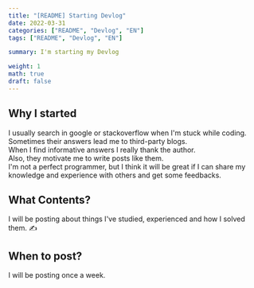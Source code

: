 ```yaml
---  
title: "[README] Starting Devlog"  
date: 2022-03-31
categories: ["README", "Devlog", "EN"]  
tags: ["README", "Devlog", "EN"]

summary: I'm starting my Devlog

weight: 1
math: true
draft: false
---  
```


## Why I started

I usually search in google or stackoverflow when I'm stuck while coding.<br>
Sometimes their answers lead me to third-party blogs.<br>
When I find informative answers I really thank the author.<br>
Also, they motivate me to write posts like them.<br>
I'm not a perfect programmer, but I think it will be great if I can share my knowledge and experience with others and get some feedbacks.

## What Contents?

I will be posting about things I've studied, experienced and how I solved them. &#9997;<br>

## When to post?

I will be posting once a week.